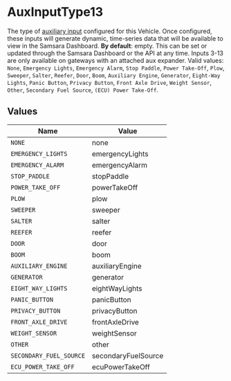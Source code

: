 # AuxInputType13

The type of <a href="https://kb.samsara.com/hc/en-us/articles/360043040512-Auxiliary-Inputs" target="_blank">auxiliary input</a> configured for this Vehicle. Once configured, these inputs will generate dynamic, time-series data that will be available to view in the Samsara Dashboard. **By default**: empty. This can be set or updated through the Samsara Dashboard or the API at any time. Inputs 3-13 are only available on gateways with an attached aux expander. Valid values: `None`, `Emergency Lights`, `Emergency Alarm`, `Stop Paddle`, `Power Take-Off`, `Plow`, `Sweeper`, `Salter`, `Reefer`, `Door`, `Boom`, `Auxiliary Engine`, `Generator`, `Eight-Way Lights`, `Panic Button`, `Privacy Button`, `Front Axle Drive`, `Weight Sensor`, `Other`, `Secondary Fuel Source`, `(ECU) Power Take-Off`.


## Values

| Name                    | Value                   |
| ----------------------- | ----------------------- |
| `NONE`                  | none                    |
| `EMERGENCY_LIGHTS`      | emergencyLights         |
| `EMERGENCY_ALARM`       | emergencyAlarm          |
| `STOP_PADDLE`           | stopPaddle              |
| `POWER_TAKE_OFF`        | powerTakeOff            |
| `PLOW`                  | plow                    |
| `SWEEPER`               | sweeper                 |
| `SALTER`                | salter                  |
| `REEFER`                | reefer                  |
| `DOOR`                  | door                    |
| `BOOM`                  | boom                    |
| `AUXILIARY_ENGINE`      | auxiliaryEngine         |
| `GENERATOR`             | generator               |
| `EIGHT_WAY_LIGHTS`      | eightWayLights          |
| `PANIC_BUTTON`          | panicButton             |
| `PRIVACY_BUTTON`        | privacyButton           |
| `FRONT_AXLE_DRIVE`      | frontAxleDrive          |
| `WEIGHT_SENSOR`         | weightSensor            |
| `OTHER`                 | other                   |
| `SECONDARY_FUEL_SOURCE` | secondaryFuelSource     |
| `ECU_POWER_TAKE_OFF`    | ecuPowerTakeOff         |